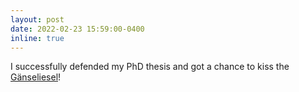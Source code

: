 ```yaml
---
layout: post
date: 2022-02-23 15:59:00-0400
inline: true
---
```


I successfully defended my PhD thesis and got a chance to kiss the [Gänseliesel](https://en.wikipedia.org/wiki/G%C3%A4nseliesel)!